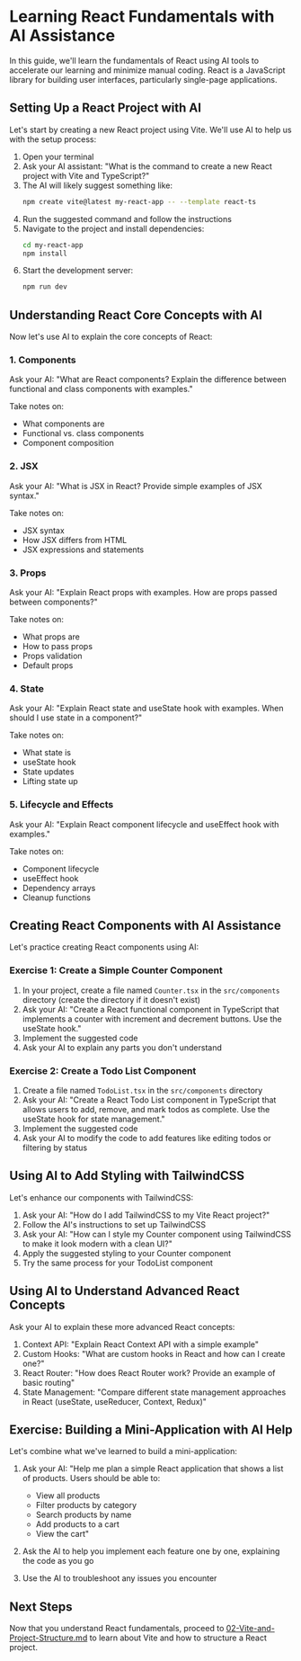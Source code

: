 # Learning React Fundamentals with AI Assistance

In this guide, we'll learn the fundamentals of React using AI tools to accelerate our learning and minimize manual coding. React is a JavaScript library for building user interfaces, particularly single-page applications.

## Setting Up a React Project with AI

Let's start by creating a new React project using Vite. We'll use AI to help us with the setup process:

1. Open your terminal
2. Ask your AI assistant: "What is the command to create a new React project with Vite and TypeScript?"
3. The AI will likely suggest something like:
   ```bash
   npm create vite@latest my-react-app -- --template react-ts
   ```
4. Run the suggested command and follow the instructions
5. Navigate to the project and install dependencies:
   ```bash
   cd my-react-app
   npm install
   ```
6. Start the development server:
   ```bash
   npm run dev
   ```

## Understanding React Core Concepts with AI

Now let's use AI to explain the core concepts of React:

### 1. Components

Ask your AI: "What are React components? Explain the difference between functional and class components with examples."

Take notes on:
- What components are
- Functional vs. class components
- Component composition

### 2. JSX

Ask your AI: "What is JSX in React? Provide simple examples of JSX syntax."

Take notes on:
- JSX syntax
- How JSX differs from HTML
- JSX expressions and statements

### 3. Props

Ask your AI: "Explain React props with examples. How are props passed between components?"

Take notes on:
- What props are
- How to pass props
- Props validation
- Default props

### 4. State

Ask your AI: "Explain React state and useState hook with examples. When should I use state in a component?"

Take notes on:
- What state is
- useState hook
- State updates
- Lifting state up

### 5. Lifecycle and Effects

Ask your AI: "Explain React component lifecycle and useEffect hook with examples."

Take notes on:
- Component lifecycle
- useEffect hook
- Dependency arrays
- Cleanup functions

## Creating React Components with AI Assistance

Let's practice creating React components using AI:

### Exercise 1: Create a Simple Counter Component

1. In your project, create a file named `Counter.tsx` in the `src/components` directory (create the directory if it doesn't exist)
2. Ask your AI: "Create a React functional component in TypeScript that implements a counter with increment and decrement buttons. Use the useState hook."
3. Implement the suggested code
4. Ask your AI to explain any parts you don't understand

### Exercise 2: Create a Todo List Component

1. Create a file named `TodoList.tsx` in the `src/components` directory
2. Ask your AI: "Create a React Todo List component in TypeScript that allows users to add, remove, and mark todos as complete. Use the useState hook for state management."
3. Implement the suggested code
4. Ask your AI to modify the code to add features like editing todos or filtering by status

## Using AI to Add Styling with TailwindCSS

Let's enhance our components with TailwindCSS:

1. Ask your AI: "How do I add TailwindCSS to my Vite React project?"
2. Follow the AI's instructions to set up TailwindCSS
3. Ask your AI: "How can I style my Counter component using TailwindCSS to make it look modern with a clean UI?"
4. Apply the suggested styling to your Counter component
5. Try the same process for your TodoList component

## Using AI to Understand Advanced React Concepts

Ask your AI to explain these more advanced React concepts:

1. Context API: "Explain React Context API with a simple example"
2. Custom Hooks: "What are custom hooks in React and how can I create one?"
3. React Router: "How does React Router work? Provide an example of basic routing"
4. State Management: "Compare different state management approaches in React (useState, useReducer, Context, Redux)"

## Exercise: Building a Mini-Application with AI Help

Let's combine what we've learned to build a mini-application:

1. Ask your AI: "Help me plan a simple React application that shows a list of products. Users should be able to:
   - View all products
   - Filter products by category
   - Search products by name
   - Add products to a cart
   - View the cart"

2. Ask the AI to help you implement each feature one by one, explaining the code as you go

3. Use the AI to troubleshoot any issues you encounter

## Next Steps

Now that you understand React fundamentals, proceed to [02-Vite-and-Project-Structure.md](./02-Vite-and-Project-Structure.md) to learn about Vite and how to structure a React project. 
